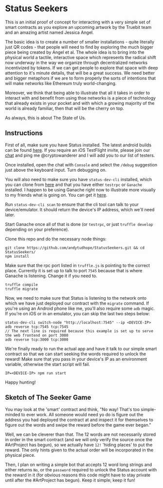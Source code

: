 # Status Seekers

This is an initial proof of concept for interacting with a very simple set of smart contracts as you explore an upcoming artwork by the Truebit team and an amazing artist named Jessica Angel.

The basic idea is to create a number of smaller installations - quite literally just QR codes - that people will need to find by exploring the much bigger piece being created by Angel et al. The whole idea is to bring into the physical world a tactile, interactive space which represents the radical shift now underway in the way we organize through decentralized networks incentivized by tokens. If we can get people to explore that space with deep attention to it's minute details, that will be a great success. We need better and bigger metaphors if we are to form properly the sorts of intentions that will make networks like Ethereum truly world-changing.

Moreover, we think that being able to illustrate that all it takes in order to interact with and benefit from using thse networks is a piece of technology that already exists in your pocket and with which a growing majority of the world is already familiar, then that will be the cherry on top.

As always, this is about The State of Us.

## Instructions

First of all, make sure you have Status installed. The latest android builds can be found [here](http://artifacts.status.im:8081/artifactory/nightlies-local/). If you require an iOS TestFlight invite, please join our [chat](https://chat.status.im/) and ping me @cryptowanderer and I will add you to our list of testers.

Once installed, open the chat with `Console` and select the `/debug` suggestion just above the keyboard input. Turn debugging on.

You will also need to make sure you have `status-dev-cli` installed, which you can clone from [here](https://github.com/status-im/status-dev-cli) and that you have either `testrpc` or `Ganache` installed. I happen to be using Ganache right now to illustrate more visually to my friends what is going on. You can get it [here](https://github.com/trufflesuite/ganache/releases).

Run `status-dev-cli scan` to ensure that the cli tool can talk to your device/emulator. It should return the device's IP address, which we'll need later.

Start Ganache once all of that is done (or `testrpc`, or just `truffle develop` depending on your preference).

Clone this repo and do the necessary node things: 

```
git clone https://github.com/andytudhope/StatusSeekers.git && cd StatusSeekers/
npm install
```

Make sure that the rpc port listed in `truffle.js` is pointing to the correct place. Currently it is set up to talk to port `7545` because that is where Ganache is listening. Change it if you need to.

```
truffle compile
truffle migrate
```

Now, we need to make sure that Status is listening to the network onto which we have just deployed our contract with the `migrate` command. If you're using an Android phone like me, you'll also require some `adb` magic. If you're on iOS or in an emulator, you can skip the last two steps below:

```
status-dev-cli switch-node "http://localhost:7545" --ip <DEVICE-IP>
adb reverse tcp:7545 tcp:7545
// The next line is required because this example is set up to serve the web frontend on port 3000
adb reverse tcp:3000 tcp:3000
```

We're finally ready to run the actual app and have it talk to our simple smart contract so that we can start seeking the words required to unlock the reward! Make sure that you pass in your device's IP as an environment variable, otherwise the start script will fail.

```
IP=<DEVICE-IP> npm run start
```

Happy hunting!

## Sketch of The Seeker Game

You may look at the 'smart' contract and think, "No way! That's too simple-minded to ever work. All someone would need yo do is figure out the address you had deployed the contract at and inspect it for themselves to figure out the words and swipe the reward before the game ever began."

Well, we can be cleverer than that. The 12 words are not necessarily stored in order in the smart contract (and we will only verify the source once the #ArtProject has begun), so we actually have `12!` 'hiding places' to put the reward. The only hints given to the actual order will be incorporated in the physical piece. 

Then, I plan on writing a simple bot that accepts 12 word long strings and either returns `No`, or the `password` required to unlock the Status account with the reward in it (for obvious reasons this code might have to stay private until after the #ArtProject has begun). Keep it simple; keep it fun!


